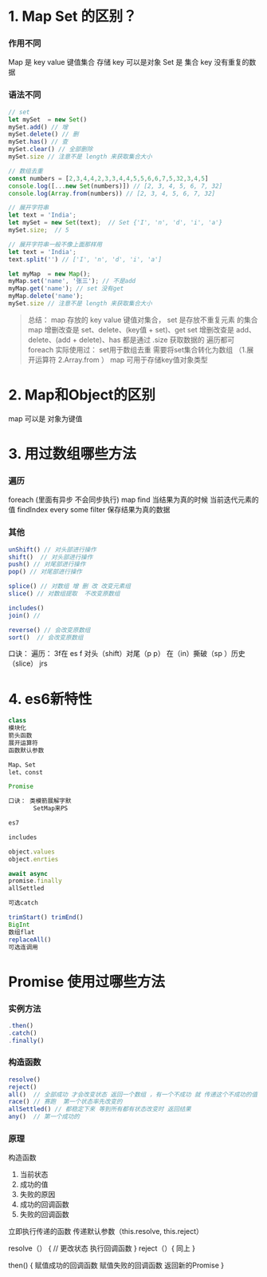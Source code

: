 # 1. Map Set 的区别？

### 作用不同
Map 是  key value 键值集合 存储 key 可以是对象
Set 是 集合 key 没有重复的数据

### 语法不同
```js
// set
let mySet  = new Set()
mySet.add() // 增
mySet.delete() // 删
mySet.has() // 查
mySet.clear() // 全部删除
mySet.size // 注意不是 length 来获取集合大小

// 数组去重
const numbers = [2,3,4,4,2,3,3,4,4,5,5,6,6,7,5,32,3,4,5]
console.log([...new Set(numbers)]) // [2, 3, 4, 5, 6, 7, 32]
console.log(Array.from(numbers)) // [2, 3, 4, 5, 6, 7, 32]

// 展开字符串 
let text = 'India';
let mySet = new Set(text);  // Set {'I', 'n', 'd', 'i', 'a'}
mySet.size;  // 5

// 展开字符串一般不像上面那样用 
let text = 'India';
text.split('') // ['I', 'n', 'd', 'i', 'a']
```

```js
let myMap  = new Map();
myMap.set('name', '张三'); // 不是add
myMap.get('name'); // set 没有get
myMap.delete('name');
mySet.size // 注意不是 length 来获取集合大小

```
> 总结：
> map 存放的 key value 键值对集合， set 是存放不重复元素 的集合 
> map 增删改查是 set、delete、(key值 + set)、get
> set 增删改查是 add、delete、(add + delete)、has
> 都是通过 .size 获取数据的
> 遍历都可 foreach
> 实际使用过： set用于数组去重 需要将set集合转化为数组 （1.展开运算符 2.Array.from ） map 可用于存储key值对象类型

# 2. Map和Object的区别
map 可以是 对象为键值

# 3. 用过数组哪些方法
### 遍历
foreach (里面有异步 不会同步执行)
map
find 当结果为真的时候 当前迭代元素的值
findIndex
every 
some 
filter 保存结果为真的数据

### 其他
```js
unShift() // 对头部进行操作
shift()  // 对头部进行操作
push() // 对尾部进行操作
pop() // 对尾部进行操作

splice() // 对数组 增 删 改 改变元素组
slice() // 对数组提取  不改变原数组

includes() 
join() // 

reverse() // 会改变原数组
sort()  // 会改变原数组
```
口诀： 遍历： 3f在 es f
             对头（shift）对尾（p p） 在（in）撕破（sp ）历史（slice） jrs 
 

# 4. es6新特性 
```js
class
模块化
箭头函数
展开运算符
函数默认参数

Map、Set
let、const

Promise

口诀： 类模箭展解字默
       SetMap来PS

es7

includes

object.values
object.enrties

await async 
promise.finally
allSettled

可选catch

trimStart() trimEnd()
BigInt
数组flat
replaceAll()
可选连调用
```

# Promise 使用过哪些方法
### 实例方法
```js
.then()
.catch()
.finally()
```

### 构造函数
```js
resolve()
reject()
all()  // 全部成功 才会改变状态 返回一个数组 ，有一个不成功 就 传递这个不成功的值
race() // 赛跑  第一个状态率先改变的
allSettled() // 都稳定下来 等到所有都有状态改变时 返回结果
any()  // 第一个成功的
```

### 原理
构造函数
1. 当前状态
2. 成功的值
3. 失败的原因
4. 成功的回调函数
5. 失败的回调函数

立即执行传递的函数 传递默认参数（this.resolve, this.reject）

resolve（） {
    // 更改状态
    执行回调函数
}
reject（）{ 同上 }

then() {
    赋值成功的回调函数
    赋值失败的回调函数
    返回新的Promise
}